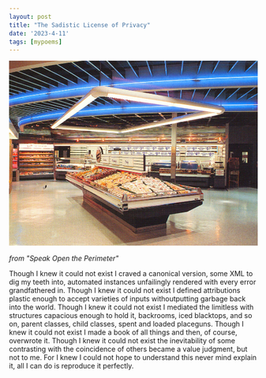 ```yaml
---
layout: post
title: "The Sadistic License of Privacy"
date: '2023-4-11'
tags: [mypoems]
---
```


![license](/assets/license.png)

<em>from "Speak Open the Perimeter"</em>

Though I knew it could not exist I craved a canonical version, some XML to dig my teeth into, automated instances unfailingly rendered with every error grandfathered in. Though I knew it could not exist I defined attributions plastic enough to accept varieties of inputs withoutputting garbage back into the world. Though I knew it could not exist I mediated the limitless with structures capacious enough to hold it, backrooms, iced blacktops, and so on, parent classes, child classes, spent and loaded placeguns. Though I knew it could not exist I made a book of all things and then, of course, overwrote it. Though I knew it could not exist the inevitability of some contrasting with the coincidence of others became a value judgment, but not to me. For I knew I could not hope to understand this never mind explain it, all I can do is reproduce it perfectly.